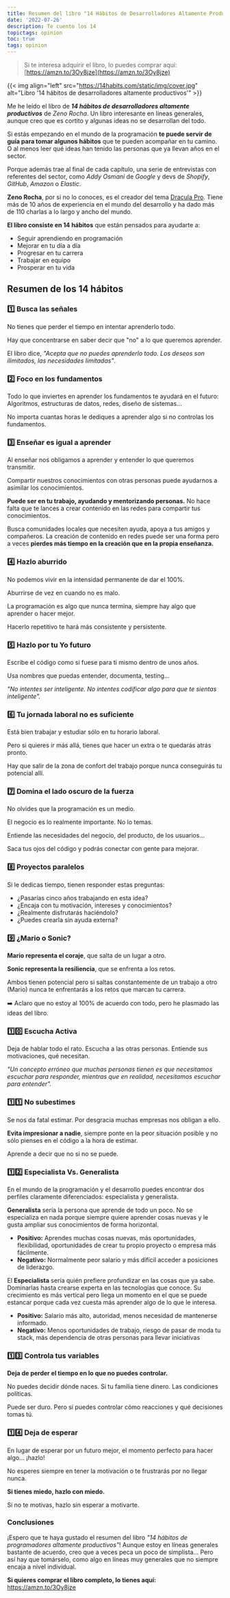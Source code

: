 ```yaml
---
title: Resumen del libro "14 Hábitos de Desarrolladores Altamente Productivos" 
date: '2022-07-26'
description: Te cuento los 14 
topictags: opinion
toc: true
tags: opinion
---
```


> Si te interesa adquirir el libro, lo puedes comprar aquí: [https://amzn.to/3Oy8jze](https://amzn.to/3Oy8jze)

{{< img align="left" src="https://14habits.com/static/img/cover.jpg" alt="Libro '14 hábitos de desarrolladores altamente productivos'" >}} 

Me he leído el libro de ***14 hábitos de desarrolladores altamente productivos*** de *Zeno Rocha*. Un libro interesante en líneas generales, aunque creo que es cortito y algunas ideas no se desarrollan del todo.

Si estás empezando en el mundo de la programación **te puede servir de guía para tomar algunos hábitos** que te pueden acompañar en tu camino. O al menos leer qué ideas han tenido las personas que ya llevan años en el sector.

Porque además trae al final de cada capítulo, una serie de entrevistas con referentes del sector, como *Addy Osmani* de *Google* y devs de *Shopify*, *GitHub*, *Amazon* o *Elastic*.

**Zeno Rocha**, por si no lo conoces, es el creador del tema [Dracula Pro](https://draculatheme.com/pro). Tiene más de 10 años de experiencia en el mundo del desarrollo y ha dado más de 110 charlas a lo largo y ancho del mundo.

**El libro consiste en 14 hábitos** que están pensados para ayudarte a:
- Seguir aprendiendo en programación
- Mejorar en tu día a día
- Progresar en tu carrera
- Trabajar en equipo
- Prosperar en tu vida

## Resumen de los 14 hábitos

### 1️⃣ Busca las señales

No tienes que perder el tiempo en intentar aprenderlo todo.

Hay que concentrarse en saber decir que "no" a lo que queremos aprender.

El libro dice, *"Acepta que no puedes aprenderlo todo. Los deseos son ilimitados, las necesidades limitadas"*.

### 2️⃣ Foco en los fundamentos

Todo lo que inviertes en aprender los fundamentos te ayudará en el futuro:
Algoritmos, estructuras de datos, redes, diseño de sistemas...

No importa cuantas horas le dediques a aprender algo si no controlas los fundamentos.


### 3️⃣ Enseñar es igual a aprender

Al enseñar nos obligamos a aprender y entender lo que queremos transmitir.

Compartir nuestros conocimientos con otras personas puede ayudarnos a asimilar los conocimientos.

**Puede ser en tu trabajo, ayudando y mentorizando personas.** No hace falta que te lances a crear contenido en las redes para compartir tus conocimientos. 

Busca comunidades locales que necesiten ayuda, apoya a tus amigos y compañeros. La creación de contenido en redes puede ser una forma pero a veces **pierdes más tiempo en la creación que en la propia enseñanza.**

### 4️⃣ Hazlo aburrido

No podemos vivir en la intensidad permanente de dar el 100%.

Aburrirse de vez en cuando no es malo.

La programación es algo que nunca termina, siempre hay algo que aprender o hacer mejor.

Hacerlo repetitivo te hará más consistente y persistente.


### 5️⃣ Hazlo por tu Yo futuro

Escribe el código como si fuese para ti mismo dentro de unos años.

Usa nombres que puedas entender, documenta, testing...

*"No intentes ser inteligente. No intentes codificar algo para que te sientas inteligente".*


### 6️⃣ Tu jornada laboral no es suficiente

Está bien trabajar y estudiar sólo en tu horario laboral.

Pero si quieres ir más allá, tienes que hacer un extra o te quedarás atrás pronto.

Hay que salir de la zona de confort del trabajo porque nunca conseguirás tu potencial allí.

### 7️⃣ Domina el lado oscuro de la fuerza

No olvides que la programación es un medio.

El negocio es lo realmente importante. No lo temas.

Entiende las necesidades del negocio, del producto, de los usuarios...

Saca tus ojos del código y podrás conectar con gente para mejorar.

### 8️⃣ Proyectos paralelos

Si le dedicas tiempo, tienen responder estas preguntas:

- ¿Pasarías cinco años trabajando en esta idea?
- ¿Encaja con tu motivación, intereses y conocimientos?
- ¿Realmente disfrutarás haciéndolo?
- ¿Puedes crearla sin ayuda externa?

### 9️⃣ ¿Mario o Sonic?

**Mario representa el coraje**, que salta de un lugar a otro.

**Sonic representa la resiliencia**, que se enfrenta a los retos.

Ambos tienen potencial pero si saltas constantemente de un trabajo a otro (Mario) nunca te enfrentarás a los retos que marcan tu carrera.

➡️ Aclaro que no estoy al 100% de acuerdo con todo, pero he plasmado las ideas del libro.

### 1️⃣0️⃣ Escucha Activa

Deja de hablar todo el rato. Escucha a las otras personas. Entiende sus motivaciones, qué necesitan.

*"Un concepto erróneo que muchas personas tienen es que necesitamos escuchar para responder, mientras que en realidad, necesitamos escuchar para entender".*

### 1️⃣1️⃣ No subestimes

Se nos da fatal estimar. Por desgracia muchas empresas nos obligan a ello.

**Evita impresionar a nadie**, siempre ponte en la peor situación posible y no sólo pienses en el código a la hora de estimar.

Aprende a decir que no si no se puede.

### 1️⃣2️⃣ Especialista Vs. Generalista

En el mundo de la programación y el desarrollo puedes encontrar dos perfiles claramente diferenciados: especialista y generalista.

**Generalista** sería la persona que aprende de todo un poco. No se especializa en nada porque siempre quiere aprender cosas nuevas y le gusta ampliar sus conocimientos de forma horizontal.

- **Positivo:** Aprendes muchas cosas nuevas, más oportunidades, flexibilidad, oportunidades de crear tu propio proyecto o empresa más fácilmente.
- **Negativo:** Normalmente peor salario y más difícil acceder a posiciones de liderazgo.


El **Especialista** sería quién prefiere profundizar en las cosas que ya sabe. Dominarlas hasta crearse experta en las tecnologías que conoce. Su crecimiento es más vertical pero llega un momento en el que se puede estancar porque cada vez cuesta más aprender algo de lo que le interesa.

- **Positivo:** Salario más alto, autoridad, menos necesidad de mantenerse informado.
- **Negativo:** Menos oportunidades de trabajo, riesgo de pasar de moda tu stack, más dependencia de otras personas para llevar iniciativas

### 1️⃣3️⃣ Controla tus variables

**Deja de perder el tiempo en lo que no puedes controlar.**

No puedes decidir dónde naces. Si tu familia tiene dinero. Las condiciones políticas.

Puede ser duro. Pero sí puedes controlar cómo reacciones y qué decisiones tomas tú.

### 1️⃣4️⃣ Deja de esperar

En lugar de esperar por un futuro mejor, el momento perfecto para hacer algo... ¡hazlo!

No esperes siempre en tener la motivación o te frustrarás por no llegar nunca.

**Si tienes miedo, hazlo con miedo.**

Si no te motivas, hazlo sin esperar a motivarte.

### Conclusiones

¡Espero que te haya gustado el resumen del libro *"14 hábitos de programadores altamente productivos"*! Aunque estoy en líneas generales bastante de acuerdo, creo que a veces peca un poco de simplista... Pero así hay que tomárselo, como algo en líneas muy generales que no siempre encaja a nivel individual.

**Si quieres comprar el libro completo, lo tienes aquí:**
https://amzn.to/3Oy8jze